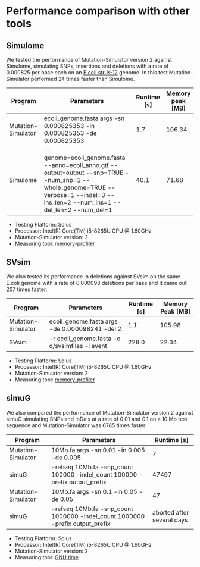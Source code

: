 # Performance comparison with other tools
## Simulome
We tested the performance of Mutation-Simulator version 2 against Simulome,
simulating SNPs, insertions and deletions with a rate of 0.000825 per base each
on an [E.coli str. K-12](https://www.ncbi.nlm.nih.gov/nuccore/NC_000913.3)
genome. In this test Mutation-Simulator performed 24 times faster than
Simulome.

Program | Parameters | Runtime \[s\] | Memory peak \[MB\]
--- | --- | --- | ---
Mutation-Simulator | ecoli_genome.fasta args -sn 0.000825353 -in 0.000825353 -de 0.000825353 | 1.7 | 106.34
Simulome | --genome=ecoli_genome.fasta --anno=ecoli_anno.gtf --output=output --snp=TRUE --num_snp=1 --whole_genome=TRUE --verbose=1 --indel=3 --ins_len=2 --num_ins=1 --del_len=2 --num_del=1 | 40.1 | 71.68

+ Testing Platform: Solus
+ Processor: Intel(R) Core(TM) i5-8265U CPU @ 1.60GHz
+ Mutation-Simulator version: 2
+ Measuring tool: [memory-profiler](https://pypi.org/project/memory-profiler/)

## SVsim
We also tested its performance in deletions against SVsim on the same E.coli
genome with a rate of 0.000098 deletions per base and it came out 207 times
faster.

Program | Parameters | Runtime \[s\] | Memory Peak \[MB\]
--- | --- | --- | ---
Mutation-Simulator | ecoli_genome.fasta args -de 0.000098241 -del 2 | 1.1 | 105.98
SVsim | -r ecoli_genome.fasta -o o/svsimfiles -i event | 228.0 | 22.34

+ Testing Platform: Solus
+ Processor: Intel(R) Core(TM) i5-8265U CPU @ 1.60GHz
+ Mutation-Simulator version: 2
+ Measuring tool: [memory-profiler](https://pypi.org/project/memory-profiler/)

## simuG
We also compared the performance of Mutation-Simulator version 2 against simuG
simulating SNPs and InDels at a rate of 0.01 and 0.1 on a 10 Mb test sequence
and Mutation-Simulator was 6785 times faster.

Program | Parameters | Runtime \[s\]
--- | --- | ---
Mutation-Simulator | 10Mb.fa args -sn 0.01 -in 0.005 -de 0.005 | 7
simuG | -refseq 10Mb.fa -snp_count 100000 -indel_count 100000 -prefix output_prefix | 47497
Mutation-Simulator | 10Mb.fa args -sn 0.1 -in 0.05 -de 0.05 | 47
simuG | -refseq 10Mb.fa -snp_count 1000000 -indel_count 1000000 -prefix output_prefix | aborted after several days

+ Testing Platform: Solus
+ Processor: Intel(R) Core(TM) i5-8265U CPU @ 1.60GHz
+ Mutation-Simulator version: 2
+ Measuring tool: [GNU time](https://www.gnu.org/software/time/)
